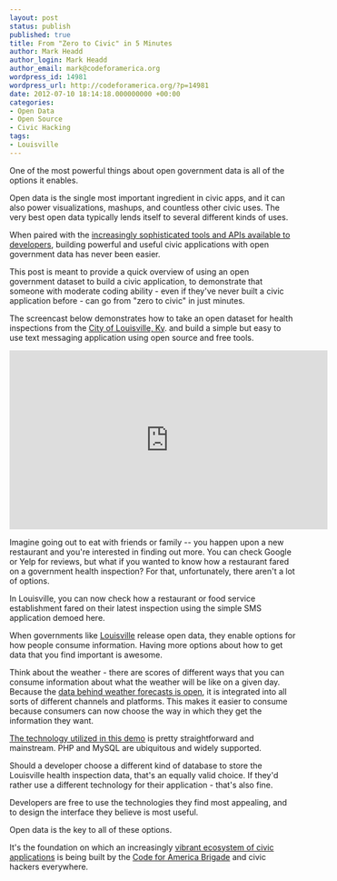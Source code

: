 ```yaml
---
layout: post
status: publish
published: true
title: From "Zero to Civic" in 5 Minutes
author: Mark Headd
author_login: Mark Headd
author_email: mark@codeforamerica.org
wordpress_id: 14981
wordpress_url: http://codeforamerica.org/?p=14981
date: 2012-07-10 18:14:18.000000000 +00:00
categories:
- Open Data
- Open Source
- Civic Hacking
tags:
- Louisville
---
```

One of the most powerful things about open government data is all of the options it enables.

Open data is the single most important ingredient in civic apps, and it can also power visualizations, mashups, and countless other civic uses. The very best open data typically lends itself to several different kinds of uses.

When paired with the <a href="http://www.programmableweb.com/">increasingly sophisticated tools and APIs available to developers</a>, building powerful and useful civic applications with open government data has never been easier.

This post is meant to provide a quick overview of using an open government dataset to build a civic application, to demonstrate that someone with moderate coding ability - even if they've never built a civic application before - can go from "zero to civic" in just minutes.

The screencast below demonstrates how to take an open dataset for health inspections from the <a href="http://louisvilleky.gov/">City of Louisville, Ky</a>. and build a simple but easy to use text messaging application using open source and free tools.

<center>
<iframe src="http://www.youtube.com/embed/MnV5hln6vSA" frameborder="0" width="560" height="315"></iframe></center>

Imagine going out to eat with friends or family -- you happen upon a new restaurant and you're interested in finding out more. You can check Google or Yelp for reviews, but what if you wanted to know how a restaurant fared on a government health inspection? For that, unfortunately, there aren't a lot of options.

In Louisville, you can now check how a restaurant or food service establishment fared on their latest inspection using the simple SMS application demoed here.

When governments like <a href="http://data.louisvilleky.gov/">Louisville</a> release open data, they enable options for how people consume information. Having more options about how to get data that you find important is awesome.

Think about the weather - there are scores of different ways that you can consume information about what the weather will be like on a given day. Because the <a href="http://www.programmableweb.com/api/noaa-national-weather-service-nws">data behind weather forecasts is open</a>, it is integrated into all sorts of different channels and platforms. This makes it easier to consume because consumers can now choose the way in which they get the information they want.

<a href="https://github.com/mheadd/derbycityfood">The technology utilized in this demo</a> is pretty straightforward and mainstream. PHP and MySQL are ubiquitous and widely supported.

Should a developer choose a different kind of database to store the Louisville health inspection data, that's an equally valid choice. If they'd rather use a different technology for their application - that's also fine.

Developers are free to use the technologies they find most appealing, and to design the interface they believe is most useful.

Open data is the key to all of these options.

It's the foundation on which an increasingly <a href="http://www.citygoround.org/">vibrant ecosystem of civic applications</a> is being built by the <a href="http://brigade.codeforamerica.org/">Code for America Brigade</a> and civic hackers everywhere.
